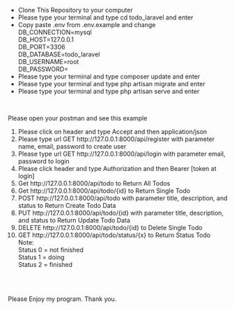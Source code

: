<ul>
	<li>Clone This Repository to your computer</li>
	<li>Please type your terminal and type cd todo_laravel and enter</li>
	<li>Copy paste .env from .env.example and change<br>DB_CONNECTION=mysql<br>DB_HOST=127.0.0.1<br>DB_PORT=3306<br>DB_DATABASE=todo_laravel<br>DB_USERNAME=root<br>DB_PASSWORD=</li>
	<li>Please type your terminal and type composer update and enter</li>
	<li>Please type your terminal and type php artisan migrate and enter</li>
	<li>Please type your terminal and type php artisan serve and enter</li>
</ul><br>

<p>Please open your postman and see this example</p>
<ol>
	<li>Please click on header and type Accept and then application/json</li>
	<li>Please type url GET http://127.0.0.1:8000/api/register with parameter name, email, password to create user</li>
	<li>Please type url GET http://127.0.0.1:8000/api/login with parameter email, password to login</li>
	<li>Please click header and type Authorization and then Bearer [token at login]</li>
	<li>Get http://127.0.0.1:8000/api/todo to Return All Todos</li>
	<li>Get http://127.0.0.1:8000/api/todo/{id} to Return Single Todo</li>
	<li>POST http://127.0.0.1:8000/api/todo with parameter title, description, and status to Return Create Todo Data</li>
	<li>PUT http://127.0.0.1:8000/api/todo/{id} with parameter title, description, and status to Return Update Todo Data</li>
	<li>DELETE http://127.0.0.1:8000/api/todo/{id} to Delete Single Todo</li>
	<li>GET http://127.0.0.1:8000/api/todo/status/{x} to Return Status Todo<br>Note: <br>Status 0 = not finished <br>Status 1 = doing <br>Status 2 = finished </li>
</ol><br><br>

Please Enjoy my program. Thank you. <br>